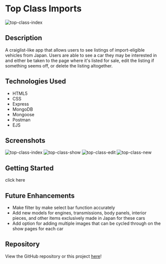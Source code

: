 # Top Class Imports
![top-class-index](https://user-images.githubusercontent.com/110944138/190487775-47566e6a-46ab-4ea0-ba20-578960e2d035.PNG)

## Description
A craiglist-like app that allows users to see listings of import-eligible vehicles from Japan. Users are able to see a car they may be interested in and either be taken to the page where it's listed for sale, edit the listing if something seems off, or delete the listing altogether.

## Technologies Used
- HTML5
- CSS
- Express
- MongoDB
- Mongoose
- Postman
- EJS

## Screenshots
![top-class-index](https://user-images.githubusercontent.com/110944138/190488956-665ab58d-81dd-440f-a240-4fce48655f25.PNG)
![top-class-show](https://user-images.githubusercontent.com/110944138/190488974-18755eb7-71c0-44eb-9129-856f860b2c36.PNG)
![top-class-edit](https://user-images.githubusercontent.com/110944138/190488984-15f840f2-0895-4e6c-b8d9-dd82d98bfba0.PNG)
![top-class-new](https://user-images.githubusercontent.com/110944138/190488990-f8080bd3-19d0-4392-beba-217469e7ab7e.PNG)

## Getting Started
click here

## Future Enhancements
- Make filter by make select bar function accurately
- Add new models for engines, transmissions, body panels, interior pieces, and other items exclusively made in Japan for these cars
- Add option for adding multiple images that can be cycled through on the show pages for each car

## Repository
View the GitHub repository or this project [here](https://github.com/adicerbo/top-class-imports)!
